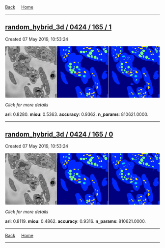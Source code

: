 
[Back](..)&nbsp;&nbsp;&nbsp;&nbsp;&nbsp;[Home](https://leapmanlab.github.io/snapshots)

---

<div class="summary"><a href="1"><h2>random_hybrid_3d / 0424 / 165 / 1</h2></a><p>Created 07 May 2019, 10:53:24
</p><a href="1"><img src="1/media/summary.png" align="center"></a><p>
<i>Click for more details</i>
</p></div>

**ari**: 0.8280. **miou**: 0.5363. **accuracy**: 0.9362. **n_params**: 810621.0000. 

---

<div class="summary"><a href="0"><h2>random_hybrid_3d / 0424 / 165 / 0</h2></a><p>Created 07 May 2019, 10:53:24
</p><a href="0"><img src="0/media/summary.png" align="center"></a><p>
<i>Click for more details</i>
</p></div>

**ari**: 0.8119. **miou**: 0.4862. **accuracy**: 0.9316. **n_params**: 810621.0000. 

---

[Back](..)&nbsp;&nbsp;&nbsp;&nbsp;&nbsp;[Home](https://leapmanlab.github.io/snapshots)

---